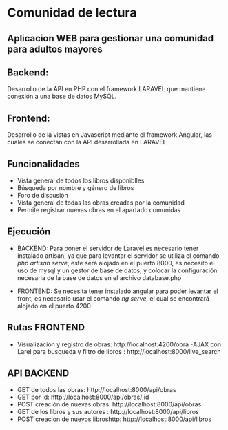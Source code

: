 # Comunidad de lectura

## Aplicacion WEB para gestionar una comunidad para adultos mayores

## Backend:
  Desarrollo de la API en PHP con el framework LARAVEL que mantiene conexión a una base de datos MySQL.
## Frontend:
  Desarrollo de la vistas en Javascript mediante el framework Angular, las cuales se conectan con la API desarrollada en LARAVEL

## Funcionalidades

- Vista general de todos los libros disponiblles
- Búsqueda por nombre y género de libros
- Foro de discusión
- Vista general de todas las obras creadas por la comunidad
- Permite registrar nuevas obras en el apartado comunidas

## Ejecución

- BACKEND: Para poner el servidor de Laravel es necesario tener instalado artisan, ya que para levantar el servidor se utiliza el comando *php artisan serve*, este será alojado en el puerto 8000, es necesito el uso de mysql y un gestor de base de datos, y colocar la configuración necesaria de la base de datos en el archivo database.php

- FRONTEND: Se necesita tener instalado angular para poder levantar el front, es necesario usar el comando *ng serve*, el cual se encontrará alojado en el puerto 4200 

## Rutas FRONTEND

- Visualización y registro de obras: http://localhost:4200/obra
-AJAX con Larel para busqueda y filtro de libros : http://localhost:8000/live_search
## API BACKEND

- GET de todos las obras: http://localhost:8000/api/obras
- GET por id: http://localhost:8000/api/obras/:id
- POST creación de nuevas obras: http://localhost:8000/api/obras
- GET de los libros y sus autores : http://localhost:8000/api/libros
- POST creacion de nuevos libroshttp: http://localhost:8000/api/libros

